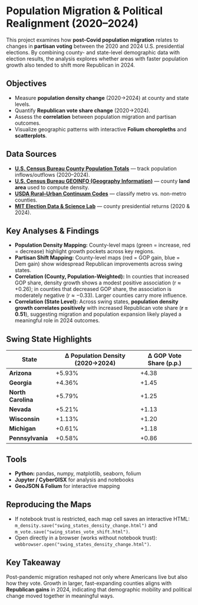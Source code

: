 <h1> Population Migration & Political Realignment (2020–2024)</h1>

<p>
This project examines how <b>post-Covid population migration</b> relates to changes in <b>partisan voting</b> between the 2020 and 2024 U.S. presidential elections. 
By combining county- and state-level demographic data with election results, the analysis explores whether areas with faster population growth also tended to shift more Republican in 2024.
</p>

<h2>Objectives</h2>
<ul>
  <li>Measure <b>population density change</b> (2020→2024) at county and state levels.</li>
  <li>Quantify <b>Republican vote share change</b> (2020→2024).</li>
  <li>Assess the <b>correlation</b> between population migration and partisan outcomes.</li>
  <li>Visualize geographic patterns with interactive <b>Folium choropleths</b> and <b>scatterplots</b>.</li>
</ul>

<h2>Data Sources</h2>
<ul>
  <li><a href="https://www.census.gov/data/datasets/time-series/demo/popest/2020s-counties-total.html"><b>U.S. Census Bureau County Population Totals</b></a> — track population inflows/outflows (2020–2024).</li>
  <li><a href="https://data.census.gov/table?q=GEOINFO&g=010XX00US$0500000&d=GEO+Geography+Information"><b>U.S. Census Bureau GEOINFO (Geography Information)</b></a> — county <b>land area</b> used to compute density.</li>
  <li><a href="https://www.ers.usda.gov/data-products/rural-urban-continuum-codes"><b>USDA Rural–Urban Continuum Codes</b></a> — classify metro vs. non-metro counties.</li>
  <li><a href="https://dataverse.harvard.edu/dataset.xhtml?persistentId=doi:10.7910/DVN/VOQCHQ"><b>MIT Election Data & Science Lab</b></a> — county presidential returns (2020 & 2024).</li>
</ul>

<h2>Key Analyses & Findings</h2>
<ul>
  <li><b>Population Density Mapping:</b> County-level maps (green = increase, red = decrease) highlight growth pockets across key regions.</li>
  <li><b>Partisan Shift Mapping:</b> County-level maps (red = GOP gain, blue = Dem gain) show widespread Republican improvements across swing states.</li>
  <li><b>Correlation (County, Population-Weighted):</b> In counties that increased GOP share, density growth shows a modest positive association (r ≈ +0.26); in counties that decreased GOP share, the association is moderately negative (r ≈ −0.33). Larger counties carry more influence.</li>
  <li><b>Correlation (State Level):</b> Across swing states, <b>population density growth correlates positively</b> with increased Republican vote share (<b>r = 0.51</b>), suggesting migration and population expansion likely played a meaningful role in 2024 outcomes.</li>
</ul>

<h2>Swing State Highlights</h2>
<table>
  <thead>
    <tr>
      <th>State</th>
      <th>Δ Population Density (2020→2024)</th>
      <th>Δ GOP Vote Share (p.p.)</th>
    </tr>
  </thead>
  <tbody>
    <tr><td><b>Arizona</b></td><td>+5.93%</td><td>+4.38</td></tr>
    <tr><td><b>Georgia</b></td><td>+4.36%</td><td>+1.45</td></tr>
    <tr><td><b>North Carolina</b></td><td>+5.79%</td><td>+1.25</td></tr>
    <tr><td><b>Nevada</b></td><td>+5.21%</td><td>+1.13</td></tr>
    <tr><td><b>Wisconsin</b></td><td>+1.13%</td><td>+1.20</td></tr>
    <tr><td><b>Michigan</b></td><td>+0.61%</td><td>+1.18</td></tr>
    <tr><td><b>Pennsylvania</b></td><td>+0.58%</td><td>+0.86</td></tr>
  </tbody>
</table>

<h2>Tools</h2>
<ul>
  <li><b>Python:</b> pandas, numpy, matplotlib, seaborn, folium</li>
  <li><b>Jupyter / CyberGISX</b> for analysis and notebooks</li>
  <li><b>GeoJSON & Folium</b> for interactive mapping</li>
</ul>

<h2>Reproducing the Maps</h2>
<ul>
  <li>If notebook trust is restricted, each map cell saves an interactive HTML:
    <code>m_density.save("swing_states_density_change.html")</code> and
    <code>m_vote.save("swing_states_vote_shift.html")</code>.
  </li>
  <li>Open directly in a browser (works without notebook trust):
    <code>webbrowser.open("swing_states_density_change.html")</code>.
  </li>
</ul>

<h2>Key Takeaway</h2>
<p>
Post-pandemic migration reshaped not only where Americans live but also how they vote. 
Growth in larger, fast-expanding counties aligns with <b>Republican gains</b> in 2024, indicating that demographic mobility and political change moved together in meaningful ways.
</p>
